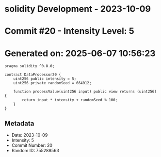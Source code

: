﻿# solidity Development - 2023-10-09
# Commit #20 - Intensity Level: 5
# Generated on: 2025-06-07 10:56:23
```solidity
pragma solidity ^0.8.0;

contract DataProcessor20 {
    uint256 public intensity = 5;
    uint256 private randomSeed = 664012;

    function processValue(uint256 input) public view returns (uint256) {
        return input * intensity + randomSeed % 100;
    }
}
```
## Metadata
- Date: 2023-10-09
- Intensity: 5
- Commit Number: 20
- Random ID: 755288563
